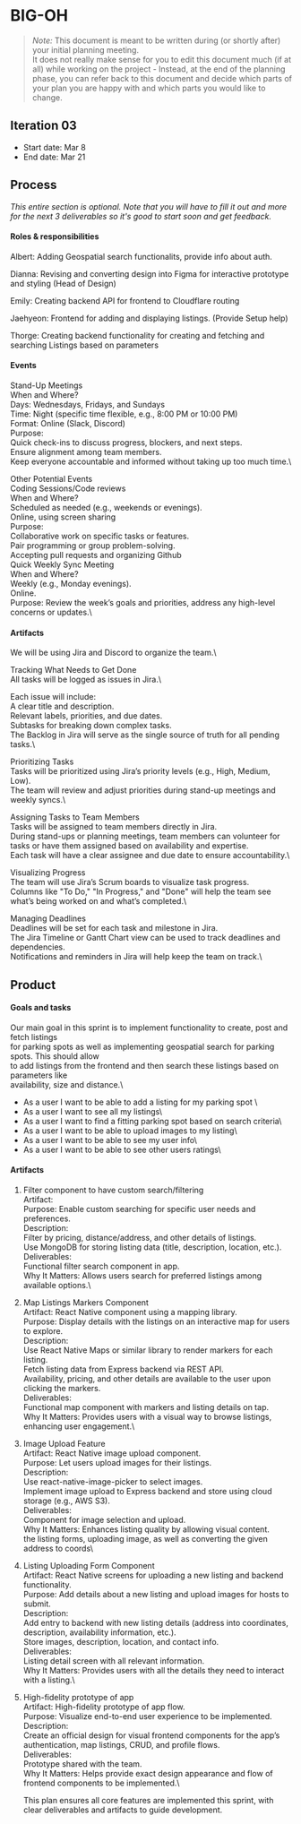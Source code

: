 # BIG-OH

> _Note:_ This document is meant to be written during (or shortly after) your initial planning meeting.     
> It does not really make sense for you to edit this document much (if at all) while working on the project - Instead, at the end of the planning phase, you can refer back to this document and decide which parts of your plan you are happy with and which parts you would like to change.


## Iteration 03

* Start date: Mar 8
* End date: Mar 21

## Process

_This entire section is optional. Note that you will have to fill it out and more for the next 3 deliverables so it's good to start soon and get feedback._

#### Roles & responsibilities

Albert: Adding Geospatial search functionalits, provide info about auth.

Dianna: Revising and converting design into Figma for interactive prototype and styling (Head of Design)

Emily: Creating backend API for frontend to Cloudflare routing

Jaehyeon: Frontend for adding and displaying listings. (Provide Setup help)

Thorge: Creating backend functionality for creating and fetching and searching Listings based on 
parameters

#### Events
Stand-Up Meetings\
When and Where?\
Days: Wednesdays, Fridays, and Sundays\
Time: Night (specific time flexible, e.g., 8:00 PM or 10:00 PM)\
Format: Online (Slack, Discord)\
Purpose:\
Quick check-ins to discuss progress, blockers, and next steps.\
Ensure alignment among team members.\
Keep everyone accountable and informed without taking up too much time.\

Other Potential Events\
Coding Sessions/Code reviews\
When and Where?\
Scheduled as needed (e.g., weekends or evenings).\
Online, using screen sharing\
Purpose:\
Collaborative work on specific tasks or features.\
Pair programming or group problem-solving.\
Accepting pull requests and organizing Github\
Quick Weekly Sync Meeting\
When and Where?\
Weekly (e.g., Monday evenings).\
Online.\
Purpose: Review the week’s goals and priorities, address any high-level concerns or updates.\


#### Artifacts

We will be using Jira and Discord to organize the team.\

Tracking What Needs to Get Done\
All tasks will be logged as issues in Jira.\

Each issue will include:\
A clear title and description.\
Relevant labels, priorities, and due dates.\
Subtasks for breaking down complex tasks.\
The Backlog in Jira will serve as the single source of truth for all pending tasks.\

Prioritizing Tasks\
Tasks will be prioritized using Jira’s priority levels (e.g., High, Medium, Low).\
The team will review and adjust priorities during stand-up meetings and weekly syncs.\

Assigning Tasks to Team Members\
Tasks will be assigned to team members directly in Jira.\
During stand-ups or planning meetings, team members can volunteer for tasks or have them assigned based on availability and expertise.\
Each task will have a clear assignee and due date to ensure accountability.\

Visualizing Progress\
The team will use Jira’s Scrum boards to visualize task progress.\
Columns like "To Do," "In Progress," and "Done" will help the team see what’s being worked on and what’s completed.\

Managing Deadlines\
Deadlines will be set for each task and milestone in Jira.\
The Jira Timeline or Gantt Chart view can be used to track deadlines and dependencies.\
Notifications and reminders in Jira will help keep the team on track.\



## Product

#### Goals and tasks

Our main goal in this sprint is to implement functionality to create, post and fetch listings \
for parking spots as well as implementing geospatial search for parking spots. This should allow \
to add listings from the frontend and then search these listings based on parameters like \
availability, size and distance.\

- As a user I want to be able to add a listing for my parking spot \
- As a user I want to see all my listings\
- As a user I want to find a fitting parking spot based on search criteria\
- As a user I want to be able to upload images to my listing\
- As a user I want to be able to see my user info\
- As a user I want to be able to see other users ratings\


#### Artifacts


1. Filter component to have custom search/filtering\
   Artifact: \
   Purpose: Enable custom searching for specific user needs and preferences.\
   Description:\
   Filter by pricing, distance/address, and other details of listings.\
   Use MongoDB for storing listing data (title, description, location, etc.).\
   Deliverables:\
   Functional filter search component in app.\
   Why It Matters: Allows users search for preferred listings among available options.\


2. Map Listings Markers Component\
   Artifact: React Native component using a mapping library.\
   Purpose: Display details with the listings on an interactive map for users to explore.\
   Description:\
   Use React Native Maps or similar library to render markers for each listing.\
   Fetch listing data from Express backend via REST API.\
   Availability, pricing, and other details are available to the user upon clicking the markers.\
   Deliverables:\
   Functional map component with markers and listing details on tap.\
   Why It Matters: Provides users with a visual way to browse listings, enhancing user engagement.\


3. Image Upload Feature\
   Artifact: React Native image upload component.\
   Purpose: Let users upload images for their listings.\
   Description:\
   Use react-native-image-picker to select images.\
   Implement image upload to Express backend and store using cloud storage (e.g., AWS S3).\
   Deliverables:\
   Component for image selection and upload.\
   Why It Matters: Enhances listing quality by allowing visual content.\
the listing forms, uploading image, as well as converting the given address to coords\

4. Listing Uploading Form Component\
   Artifact: React Native screens for uploading a new listing and backend functionality.\
   Purpose: Add details about a new listing and upload images for hosts to submit.\
   Description:\
   Add entry to backend with new listing details (address into coordinates, description, availability information, etc.).\
   Store images, description, location, and contact info.\
   Deliverables:\
   Listing detail screen with all relevant information.\
   Why It Matters: Provides users with all the details they need to interact with a listing.\
   
5. High-fidelity prototype of app\
   Artifact: High-fidelity prototype of app flow.\
   Purpose: Visualize end-to-end user experience to be implemented.\
   Description:\
   Create an official design for visual frontend components for the app’s authentication, map listings, CRUD, and profile flows.\
   Deliverables:\
   Prototype shared with the team.\
   Why It Matters: Helps provide exact design appearance and flow of frontend components to be implemented.\

   This plan ensures all core features are implemented this sprint, with clear deliverables and artifacts to guide development.
